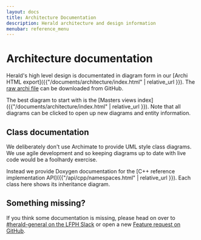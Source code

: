 ```yaml
---
layout: docs
title: Architecture Documentation
description: Herald architecture and design information
menubar: reference_menu
---
```


# Architecture documentation

Herald's high level design is documentated in diagram form
in our [Archi HTML export]({{"/documents/architecture/index.html" | relative_url }}). The 
[raw archi file](https://github.com/vmware/herald/blob/develop/documents/herald-architecture.archimate) 
can be downloaded from GitHub.

The best diagram to start with is the 
[Masters views index]({{"/documents/architecture/index.html" | relative_url }}).
Note that all diagrams can be clicked to open up new diagrams and entity information.

## Class documentation

We deliberately don't use Archimate to provide UML style class diagrams. We use agile development
and so keeping diagrams up to date with live code would be a foolhardy exercise.

Instead we provide Doxygen documentation for the 
[C++ reference implementation API]({{"/api/cpp/namespaces.html" | relative_url }}).
Each class here shows its inheritance diagram.

## Something missing?

If you think some documentation is missing, please head on over to 
[#herald-general on the LFPH Slack](https://slack.lfph.io/) or open a new
[Feature request on GitHub](https://github.com/vmware/herald/issues/new).